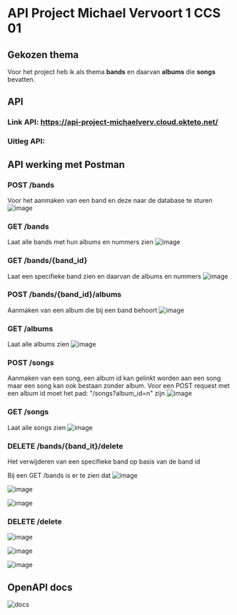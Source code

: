 # API Project Michael Vervoort 1 CCS 01

## Gekozen thema
Voor het project heb ik als thema **bands** en daarvan **albums** die **songs** bevatten.

## API
### Link API: https://api-project-michaelverv.cloud.okteto.net/
### Uitleg API:

## API werking met Postman
### POST /bands

Voor het aanmaken van een band en deze naar de database te sturen
![image](https://github.com/michaelverv/api_project/assets/113921262/8f89ce76-0361-48c5-bb60-d91e2c861dc4)

### GET /bands

Laat alle bands met hun albums en nummers zien
![image](https://github.com/michaelverv/api_project/assets/113921262/7e532885-9ffb-4734-9a11-8912b89a9b18)

### GET /bands/{band_id}

Laat een specifieke band zien en daarvan de albums en nummers
![image](https://github.com/michaelverv/api_project/assets/113921262/6040ee15-1545-4e04-b833-efe6d3a629f4)

### POST /bands/{band_id}/albums

Aanmaken van een album die bij een band behoort
![image](https://github.com/michaelverv/api_project/assets/113921262/16b08bff-850f-48e1-bd82-81af3f38bb28)

### GET /albums

Laat alle albums zien
![image](https://github.com/michaelverv/api_project/assets/113921262/4bfb6bc8-bd37-4e68-8431-9d9140c9c7e0)

### POST /songs

Aanmaken van een song, een album id kan gelinkt worden aan een song maar een song kan ook bestaan zonder album. Voor een POST request met een album id moet het pad: "/songs?album_id=n" zijn
![image](https://github.com/michaelverv/api_project/assets/113921262/72f7ef69-bc47-4d69-90d2-fdafb4864d85)

### GET /songs

Laat alle songs zien
![image](https://github.com/michaelverv/api_project/assets/113921262/b7dbaeb5-872e-4ae1-b01e-8dfa3647b337)

### DELETE /bands/{band_it}/delete

Het verwijderen van een specifieke band op basis van de band id

Bij een GET /bands is er te zien dat 
![image](https://github.com/michaelverv/api_project/assets/113921262/21f930fb-68ee-4de2-90ec-6fa78e903c08)

![image](https://github.com/michaelverv/api_project/assets/113921262/a6265b46-3fd3-4558-8b51-a92a769396c7)

![image](https://github.com/michaelverv/api_project/assets/113921262/b4d2631b-0a0d-4c08-bbc5-150d240d8d8e)

### DELETE /delete

![image](https://github.com/michaelverv/api_project/assets/113921262/b4d2631b-0a0d-4c08-bbc5-150d240d8d8e)

![image](https://github.com/michaelverv/api_project/assets/113921262/c8ff27a5-e752-4e5d-8972-8bc04f9ac077)

![image](https://github.com/michaelverv/api_project/assets/113921262/2bdff632-4f67-483e-9ad4-292f3a999926)

## OpenAPI docs

![docs](https://github.com/michaelverv/api_project/assets/113921262/b2ca89c1-7d7f-48e4-a988-12f3e8a78f6d)
